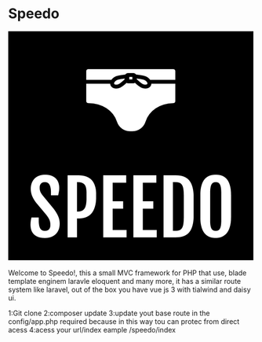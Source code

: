 # Speedo

<img src="https://raw.githubusercontent.com/mariojgt/speedo/master/public/img/logo_small.png">


Welcome to Speedo!, this a small MVC framework for PHP that use, blade template enginem laravle eloquent and many more, it has a similar route system like laravel, out of the box you have vue js 3 with tialwind and daisy ui.

1:Git clone
2:composer update
3:update yout base route in the config/app.php required because in this way tou can protec from direct acess
4:acess your url/index eample /speedo/index
